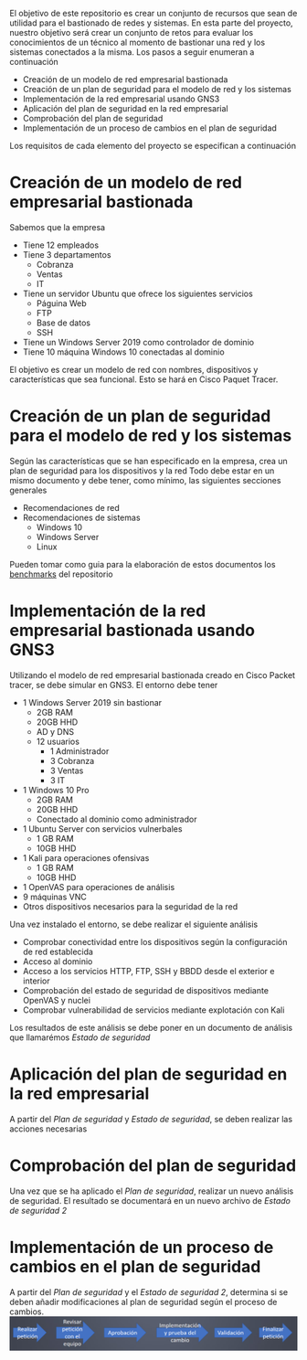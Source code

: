 El objetivo de este repositorio es crear un conjunto de recursos que sean de utilidad para el bastionado de redes y sistemas.
En esta parte del proyecto, nuestro objetivo será crear un conjunto de retos para evaluar los conocimientos de un técnico
al momento de bastionar una red y los sistemas conectados a la misma. Los pasos a seguir enumeran a continuación

- Creación de un modelo de red empresarial bastionada
- Creación de un plan de seguridad para el modelo de red y los sistemas
- Implementación de la red empresarial usando GNS3
- Aplicación del plan de seguridad en la red empresarial
- Comprobación del plan de seguridad
- Implementación de un proceso de cambios en el plan de seguridad

Los requisitos de cada elemento del proyecto se especifican a continuación


# Creación de un modelo de red empresarial bastionada

Sabemos que la empresa 

- Tiene 12 empleados
- Tiene 3 departamentos
    - Cobranza
    - Ventas
    - IT
- Tiene un servidor Ubuntu que ofrece los siguientes servicios
    - Páguina Web
    - FTP
    - Base de datos
    - SSH
- Tiene un Windows Server 2019 como  controlador de dominio
- Tiene 10 máquina Windows 10 conectadas al dominio

El objetivo es crear un modelo de red con nombres, dispositivos y características que sea funcional. Esto se hará en Cisco Paquet Tracer.

# Creación de un plan de seguridad para el modelo de red y los sistemas

Según las características que se han especificado en la empresa, crea un plan de seguridad para los dispositivos y la red
Todo debe estar en un mismo documento y debe tener, como mínimo, las siguientes secciones generales

- Recomendaciones de red
- Recomendaciones de sistemas
    - Windows 10
    - Windows Server
    - Linux

Pueden tomar como guia para la elaboración de estos documentos los [benchmarks](./resources/benchmarks) del repositorio

# Implementación de la red empresarial bastionada usando GNS3

Utilizando el modelo de red empresarial bastionada creado en Cisco Packet tracer, se debe simular en GNS3.
El entorno debe tener

- 1 Windows Server 2019 sin bastionar
    - 2GB RAM
    - 20GB HHD
    - AD y DNS
    - 12 usuarios
        - 1 Administrador
        - 3 Cobranza
        - 3 Ventas
        - 3 IT
- 1 Windows 10 Pro
    - 2GB RAM
    - 20GB HHD
    - Conectado al dominio como administrador
- 1 Ubuntu Server con servicios vulnerbales
    - 1 GB RAM
    - 10GB HHD
- 1 Kali para operaciones ofensivas 
    - 1 GB RAM
    - 10GB HHD
- 1 OpenVAS para operaciones de análisis
- 9 máquinas VNC
- Otros dispositivos necesarios para la seguridad de la red

Una vez instalado el entorno, se debe realizar el siguiente análisis

- Comprobar conectividad entre los dispositivos según la configuración de red establecida
- Acceso al dominio
- Acceso a los servicios HTTP, FTP, SSH y BBDD desde el exterior e interior
- Comprobación del estado de seguridad de dispositivos mediante OpenVAS y nuclei
- Comprobar vulnerabilidad de servicios mediante explotación con Kali

Los resultados de este análisis se debe poner en un documento de análisis que llamarémos *Estado de seguridad*

# Aplicación del plan de seguridad en la red empresarial

A partir del *Plan de seguridad* y *Estado de seguridad*, se deben realizar las acciones necesarias 

# Comprobación del plan de seguridad

Una vez que se ha aplicado el *Plan de seguridad*, realizar un nuevo análisis de seguridad. 
El resultado se documentará en un nuevo archivo de *Estado de seguridad 2*

# Implementación de un proceso de cambios en el plan de seguridad

A partir del *Plan de seguridad* y el *Estado de seguridad 2*, determina si se deben añadir modificaciones al plan
de seguridad según el proceso de cambios.
![NotFound](./resources/images/control-changes.png)

